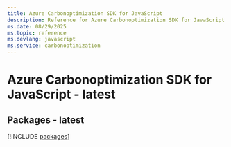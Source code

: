 ```yaml
---
title: Azure Carbonoptimization SDK for JavaScript
description: Reference for Azure Carbonoptimization SDK for JavaScript
ms.date: 08/29/2025
ms.topic: reference
ms.devlang: javascript
ms.service: carbonoptimization
---
```

# Azure Carbonoptimization SDK for JavaScript - latest
## Packages - latest
[!INCLUDE [packages](carbonoptimization-index.md)]
